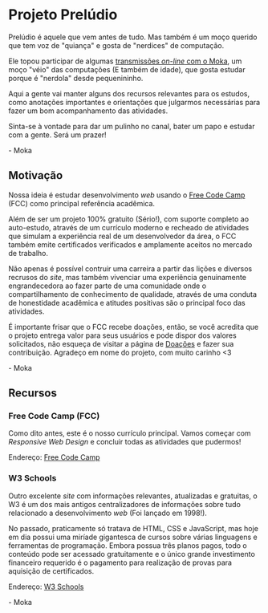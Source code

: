 # Projeto Prelúdio

Prelúdio é aquele que vem antes de tudo. Mas também é um moço querido que tem voz de "quiança" e gosta de "nerdices" de computação.

Ele topou participar de algumas [transmissões _on-line_ com o Moka](https://twitch.tv/MokaTechPlays), um moço "véio" das computações (E também de idade), que gosta estudar porque é "nerdola" desde pequenininho.

Aqui a gente vai manter alguns dos recursos relevantes para os estudos, como anotações importantes e orientações que julgarmos necessárias para fazer um bom acompanhamento das atividades.

Sinta-se à vontade para dar um pulinho no canal, bater um papo e estudar com a gente. Será um prazer!

\- Moka

## Motivação

Nossa ideia é estudar desenvolvimento _web_ usando o [Free Code Camp](https://freecodecamp.org) (FCC) como principal referência acadêmica.

Além de ser um projeto 100% gratuito (Sério!), com suporte completo ao auto-estudo, através de um currículo moderno e recheado de atividades que simulam a experiência real de um desenvolvedor da área, o FCC também emite certificados verificados e amplamente aceitos no mercado de trabalho.

Não apenas é possível contruir uma carreira a partir das lições e diversos recrusos do _site_, mas também vivenciar uma experiência genuinamente engrandecedora ao fazer parte de uma comunidade onde o compartilhamento de conhecimento de qualidade, através de uma conduta de honestidade acadêmica e atitudes positivas são o principal foco das atividades.

É importante frisar que o FCC recebe doações, então, se você acredita que o projeto entrega valor para seus usuários e pode dispor dos valores solicitados, não esqueça de visitar a página de [Doações](https://www.freecodecamp.org/donate/) e fazer sua contribuição. Agradeço em nome do projeto, com muito carinho <3

\- Moka

## Recursos

### Free Code Camp (FCC)

Como dito antes, este é o nosso currículo principal. Vamos começar com _Responsive Web Design_ e concluir todas as atividades que pudermos!

Endereço: [Free Code Camp](https://freecodecamp.org)

### W3 Schools

Outro excelente _site_ com informações relevantes, atualizadas e gratuitas, o W3 é um dos mais antigos centralizadores de informações sobre tudo relacionado a desenvolvimento _web_ (Foi lançado em 1998!).

No passado, praticamente só tratava de HTML, CSS e JavaScript, mas hoje em dia possui uma miríade gigantesca de cursos sobre várias linguagens e ferramentas de programação. Embora possua três planos pagos, todo o conteúdo pode ser acessado gratuitamente e o único grande investimento financeiro requerido é o pagamento para realização de provas para aquisição de certificados.

Endereço: [W3 Schools](https://www.w3schools.com/)

\- Moka
